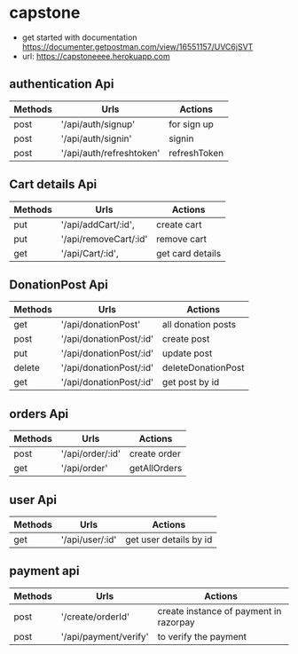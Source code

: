 # capstone

- get started with documentation https://documenter.getpostman.com/view/16551157/UVC6jSVT
- url: https://capstoneeee.herokuapp.com

## authentication Api

| Methods | Urls                     | Actions      |
| ------- | ------------------------ | ------------ |
| post    | '/api/auth/signup'       | for sign up  |
| post    | '/api/auth/signin'       | signin       |
| post    | '/api/auth/refreshtoken' | refreshToken |

## Cart details Api

| Methods | Urls                  | Actions          |
| ------- | --------------------- | ---------------- |
| put     | '/api/addCart/:id',   | create cart      |
| put     | '/api/removeCart/:id' | remove cart      |
| get     | '/api/Cart/:id',      | get card details |

## DonationPost Api

| Methods | Urls                    | Actions            |
| ------- | ----------------------- | ------------------ |
| get     | '/api/donationPost'     | all donation posts |
| post    | '/api/donationPost/:id' | create post        |
| put     | '/api/donationPost/:id' | update post        |
| delete  | '/api/donationPost/:id' | deleteDonationPost |
| get     | '/api/donationPost/:id' | get post by id     |

## orders Api

| Methods | Urls             | Actions      |
| ------- | ---------------- | ------------ |
| post    | '/api/order/:id' | create order |
| get     | '/api/order'     | getAllOrders |

## user Api

| Methods | Urls            | Actions                |
| ------- | --------------- | ---------------------- |
| get     | '/api/user/:id' | get user details by id |

## payment api

| Methods | Urls                  | Actions                                |
| ------- | --------------------- | -------------------------------------- |
| post    | '/create/orderId'     | create instance of payment in razorpay |
| post    | '/api/payment/verify' | to verify the payment                  |

